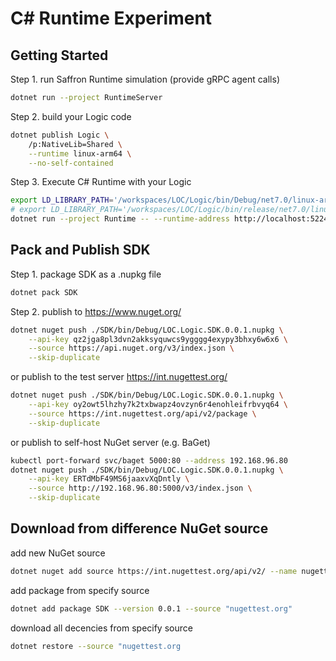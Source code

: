 # C# Runtime Experiment

## Getting Started
Step 1. run Saffron Runtime simulation (provide gRPC agent calls)
```bash
dotnet run --project RuntimeServer
```

Step 2. build your Logic code
```bash
dotnet publish Logic \
    /p:NativeLib=Shared \
    --runtime linux-arm64 \
    --no-self-contained
```

Step 3. Execute C# Runtime with your Logic
```bash
export LD_LIBRARY_PATH='/workspaces/LOC/Logic/bin/Debug/net7.0/linux-arm64/publish'
# export LD_LIBRARY_PATH='/workspaces/LOC/Logic/bin/release/net7.0/linux-arm64/publish'
dotnet run --project Runtime -- --runtime-address http://localhost:5224
```

## Pack and Publish SDK
Step 1. package SDK as a .nupkg file
```bash
dotnet pack SDK
```

Step 2.
publish to https://www.nuget.org/
```bash
dotnet nuget push ./SDK/bin/Debug/LOC.Logic.SDK.0.0.1.nupkg \
    --api-key qz2jga8pl3dvn2akksyquwcs9ygggg4exypy3bhxy6w6x6 \
    --source https://api.nuget.org/v3/index.json \
    --skip-duplicate
```

or publish to the test server https://int.nugettest.org/
```bash
dotnet nuget push ./SDK/bin/Debug/LOC.Logic.SDK.0.0.1.nupkg \
    --api-key oy2owt5lhzhy7k2txbwapz4ovzyn6r4enohleifrbvyq64 \
    --source https://int.nugettest.org/api/v2/package \
    --skip-duplicate
```

or publish to self-host NuGet server (e.g. BaGet)
```bash
kubectl port-forward svc/baget 5000:80 --address 192.168.96.80
dotnet nuget push ./SDK/bin/Debug/LOC.Logic.SDK.0.0.1.nupkg \
    --api-key ERTdMbF49MS6jaaxvXqDntly \
    --source http://192.168.96.80:5000/v3/index.json \
    --skip-duplicate
```

## Download from difference NuGet source

add new NuGet source
```bash
dotnet nuget add source https://int.nugettest.org/api/v2/ --name nugettest.org
```

add package from specify source
```bash
dotnet add package SDK --version 0.0.1 --source "nugettest.org"
```

download all decencies from specify source
```bash
dotnet restore --source "nugettest.org
```